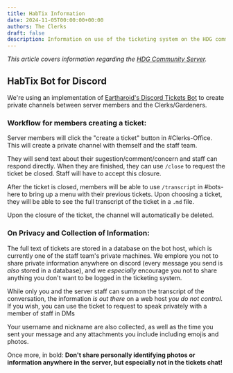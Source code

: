 ```yaml
---
title: HabTix Information
date: 2024-11-05T00:00:00+00:00
authors: The Clerks
draft: false
description: Information on use of the ticketing system on the HDG community server.
---
```

_This article covers information regarding the [HDG Community Server](https://discord.gg/WgssQ6SR4q)._
## HabTix Bot for Discord
We're using an implementation of [Eartharoid's Discord Tickets Bot](https://github.com/discord-tickets/bot) to create private channels between server members and the Clerks/Gardeners. 
### Workflow for members creating a ticket: 
Server members will click the "create a ticket" button in #Clerks-Office. This will create a private channel with themself and the staff team.

They will send text about their sugestion/comment/concern and staff can respond directly. When they are finished, they can use `/close` to request the ticket be closed. Staff will have to accept this closure. 

After the ticket is closed, members will be able to use `/transcript` in #bots-here to bring up a menu with their previous tickets. Upon choosing a ticket, they will be able to see the full transcript of the ticket in a `.md` file. 

Upon the closure of the ticket, the channel will automatically be deleted. 
### On Privacy and Collection of Information:
The full text of tickets are stored in a database on the bot host, which is currently one of the staff team's private machines. We emplore you not to share private information anywhere on discord (every message you send is *also* stored in a database), and we *especially* encourage you not to share anything you don't want to be logged in the ticketing system. 

While only you and the server staff can summon the transcript of the conversation, the information *is out there* on a web host *you do not control*. If you wish, you can use the ticket to request to speak privately with a member of staff in DMs

Your username and nickname are also collected, as well as the time you sent your message and any attachments you include including emojis and photos. 

Once more, in bold: **Don't share personally identifying photos or  information anywhere in the server, but especially not in the tickets chat!**